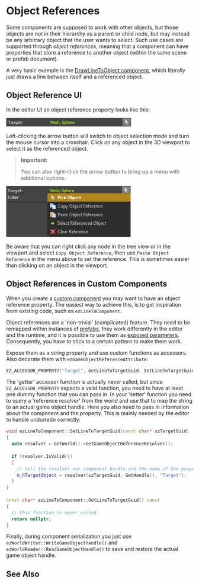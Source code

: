 # Object References

Some components are supposed to work with other objects, but those objects are not in their hierarchy as a parent or child node, but may instead be any arbitrary object that the user wants to select. Such use cases are supported through *object references*, meaning that a component can have properties that store a reference to another object (within the same scene or prefab document).

A very basic example is the [DrawLineToObject component](../debugging/components/draw-line-component.md), which literally just draws a line between itself and a referenced object.

## Object Reference UI

In the editor UI an object reference property looks like this:

![Object Reference](media/object-reference.png)

Left-clicking the arrow button will switch to object selection mode and turn the mouse cursor into a crosshair. Click on any object in the 3D viewport to select it as the referenced object.

> **Important:**
>
> You can also right-click the arrow button to bring up a menu with additional options.

![Object Reference Menu](media/object-reference-menu.png)

Be aware that you can right click any node in the tree view or in the viewport and select `Copy Object Reference`, then use `Paste Object Reference` in the menu above to set the reference. This is sometimes easier than clicking on an object in the viewport.

## Object References in Custom Components

When you create a [custom component](../custom-code/cpp/custom-cpp-component.md) you may want to have an object reference property. The easiest way to achieve this, is to get inspiration from existing code, such as `ezLineToComponent`.

Object references are a 'non-trivial' (complicated) feature. They need to be remapped within instances of [prefabs](../prefabs/prefabs-overview.md), they work differently in the editor and the runtime, and it is possible to use them as [exposed parameters](exposed-parameters.md). Consequently, you have to stick to a certain pattern to make them work.

Expose them as a string property and use custom functions as accessors. Also decorate them with `ezGameObjectReferenceAttribute`:

<!-- BEGIN-DOCS-CODE-SNIPPET: object-reference-property -->
```cpp
EZ_ACCESSOR_PROPERTY("Target", GetLineToTargetGuid, SetLineToTargetGuid)->AddAttributes(new ezGameObjectReferenceAttribute()),
```
<!-- END-DOCS-CODE-SNIPPET -->

The 'getter' accessor function is actually never called, but since `EZ_ACCESSOR_PROPERTY` expects a valid function, you need to have at least one dummy function that you can pass in. In your 'setter' function you need to query a 'reference resolver' from the world and use that to map the string to an actual game object handle. Here you also need to pass in information about the component and the property. This is mainly needed by the editor to handle undo/redo correctly.

<!-- BEGIN-DOCS-CODE-SNIPPET: object-reference-funcs -->
```cpp
void ezLineToComponent::SetLineToTargetGuid(const char* szTargetGuid)
{
  auto resolver = GetWorld()->GetGameObjectReferenceResolver();

  if (resolver.IsValid())
  {
    // tell the resolver our component handle and the name of the property for the object reference
    m_hTargetObject = resolver(szTargetGuid, GetHandle(), "Target");
  }
}

const char* ezLineToComponent::GetLineToTargetGuid() const
{
  // this function is never called
  return nullptr;
}
```
<!-- END-DOCS-CODE-SNIPPET -->

Finally, during component serialization you just use `ezWorldWriter::WriteGameObjectHandle()` and `ezWorldReader::ReadGameObjectHandle()` to save and restore the actual game object handle.

## See Also


